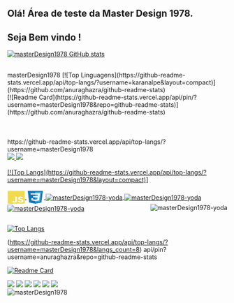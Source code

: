 ## Olá! Área de teste da Master Design 1978.

##	Seja Bem vindo !

<!-- Statics do user -->
[![masterDesign1978 GitHub stats](https://github-readme-stats.vercel.app/api?username=masterDesign1978)](https://github.com/anuraghazra/github-readme-stats)

<br>
<!-- Contagem e contribuição -->
masterDesign1978
[![Top Linguagens](https://github-readme-stats.vercel.app/api/top-langs/?username=karanalpe&layout=compact)](https://github.com/anuraghazra/github-readme-stats)

<br>
<!-- ????????????????  -->
 [![Readme Card](https://github-readme-stats.vercel.app/api/pin/?username=masterDesign1978&repo=github-readme-stats)](https://github.com/anuraghazra/github-readme-stats)

<br>
<br>
<br>
<br>
<!-- ????????????????  -->
https://github-readme-stats.vercel.app/api/top-langs/?username=masterDesign1978

 <div>
  <a href="https://github.com/masterDesign1978">
  <img height="160em" src="https://github-readme-stats.vercel.app/api?username=masterDesign1978&show_icons=true&theme=dracula&include_all_commits=true&count_private=true"/>
  <img height="130em" src="https://github-readme-stats.vercel.app/api/top-langs/?username=masterDesign1978&layout=compact&langs_count=7&theme=dracula"/>
</div>

<div style="display: inline_block"><br>
 [![Top Langs](https://github-readme-stats.vercel.app/api/top-langs/?username=masterDesign1978&layout=compact)]
</div>
 
<div style="display: inline_block"><br>
  <img align="center" alt="masterDesign1978-Js" height="30" width="40" src="https://raw.githubusercontent.com/devicons/devicon/master/icons/javascript/javascript-plain.svg">
  <img align="center" alt="masterDesign1978-CSS" height="30" width="40" src="https://raw.githubusercontent.com/devicons/devicon/master/icons/css3/css3-original.svg">
   <img align="center" alt="masterDesign1978-yoda" src="https://img.shields.io/badge/LinkedIn-0077B5?style=for-the-badge&logo=linkedin&logoColor=white">
  <img align="center" alt="masterDesign1978-yoda" src="https://img.shields.io/badge/Facebook-1877F2?style=for-the-badge&logo=facebook&logoColor=white">
  <img align="center" alt="masterDesign1978-yoda" src="https://img.shields.io/badge/Slack-4A154B?style=for-the-badge&logo=slack&logoColor=white">
   <img align="right" alt="masterDesign1978-yoda" src="https://img.shields.io/badge/Gmail-D14836?style=for-the-badge&logo=gmail&logoColor=white">
 </div>

 ##
 
 [![Top Langs](https://github-readme-stats.vercel.app/api/top-langs/?username=masterDesign1978&layout=compact)](https://github.com/masterDesign1978/github-readme-stats)

 
(https://github-readme-stats.vercel.app/api/top-langs/?username=masterDesign1978&langs_count=8)
api/pin?username=anuraghazra&repo=github-readme-stats
 
 [![Readme Card](https://github-readme-stats.vercel.app/api/pin/?username=anuraghazra&repo=github-readme-stats)](https://github.com/anuraghazra/github-readme-stats)

 <div> 
  <a href="https://www.youtube.com/channel/UC_-uuuZbY0AAt9CViNzvc-Q" target="_blank"><img src="https://img.shields.io/badge/YouTube-FF0000?style=for-the-badge&logo=youtube&logoColor=white" target="_blank"></a>
  <a href="https://instagram.com/rafaballerini" target="_blank"><img src="https://img.shields.io/badge/-Instagram-%23E4405F?style=for-the-badge&logo=instagram&logoColor=white" target="_blank"></a>
 	<a href="https://www.twitch.tv/rafaballerinii" target="_blank"><img src="https://img.shields.io/badge/Twitch-9146FF?style=for-the-badge&logo=twitch&logoColor=white" target="_blank"></a>
 <a href="https://discord.gg/G9GPg5SA75" target="_blank"><img src="https://img.shields.io/badge/Discord-7289DA?style=for-the-badge&logo=discord&logoColor=white" target="_blank"></a> 
  <a href = "mailto:contato@rafaballerini.tech"><img src="https://img.shields.io/badge/-Gmail-%23333?style=for-the-badge&logo=gmail&logoColor=white" target="_blank"></a>
  <a href="https://www.linkedin.com/in/rafaella-ballerini-45875016a" target="_blank"><img src="https://img.shields.io/badge/-LinkedIn-%230077B5?style=for-the-badge&logo=linkedin&logoColor=white" target="_blank"></a> 
 
  <!--
  ![Snake animation](https://github.com/masterDesign1978/masterDesign1978/blob/output/github-contribution-grid-snake.svg)
  -->
  
</div>

<div>
 
 <img src="https://komarev.com/ghpvc/?username=masterDesign1978&color=green" alt="masterDesign1978" /> 
 
</div>

